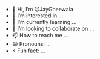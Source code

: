 - 👋 Hi, I’m @JayGheewala
- 👀 I’m interested in ...
- 🌱 I’m currently learning ...
- 💞️ I’m looking to collaborate on ...
- 📫 How to reach me ...
- 😄 Pronouns: ...
- ⚡ Fun fact: ...

<!---
JayGheewala/JayGheewala is a ✨ special ✨ repository because its `README.md` (this file) appears on your GitHub profile.
You can click the Preview link to take a look at your changes.
--->
